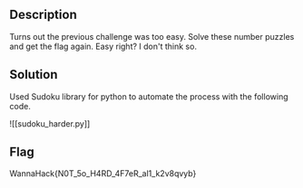 ## Description
Turns out the previous challenge was too easy. Solve these number puzzles and get the flag again. Easy right? I don't think so.

## Solution
Used Sudoku library for python to automate the process with the following code.

![[sudoku_harder.py]]

## Flag
WannaHack{N0T_5o_H4RD_4F7eR_al1_k2v8qvyb}